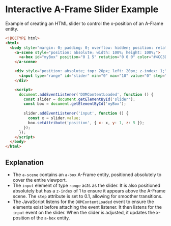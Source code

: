 # Interactive A-Frame Slider Example

Example of creating an HTML slider to control the x-position of an A-Frame entity.

```html
<!DOCTYPE html>
<html>
  <body style="margin: 0; padding: 0; overflow: hidden; position: relative;">
    <a-scene style="position: absolute; width: 100%; height: 100%;">
      <a-box id="myBox" position="0 1 5" rotation="0 0 0" color="#4CC3D9"></a-box>
    </a-scene>

    <div style="position: absolute; top: 20px; left: 20px; z-index: 1;">
      <input type="range" id="slider" min="0" max="10" value="0" step="0.1" />
    </div>

    <script>
      document.addEventListener('DOMContentLoaded', function () {
        const slider = document.getElementById('slider');
        const box = document.getElementById('myBox');
        
        slider.addEventListener('input', function () {
          const x = slider.value;
          box.setAttribute('position', { x: x, y: 1, z: 5 });
        });
      });
    </script>
  </body>
</html>
```

## Explanation

- The `a-scene` contains an `a-box` A-Frame entity, positioned absolutely to cover the entire viewport.
- The `input` element of type `range` acts as the slider. It is also positioned absolutely but has a `z-index` of 1 to ensure it appears above the A-Frame scene. The `step` attribute is set to 0.1, allowing for smoother transitions.
- The JavaScript listens for the `DOMContentLoaded` event to ensure the elements exist before attaching the event listener. It then listens for the `input` event on the slider. When the slider is adjusted, it updates the x-position of the `a-box` entity.
